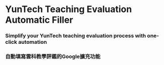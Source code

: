 <h1>YunTech Teaching Evaluation Automatic Filler</h1>
<h3>Simplify your YunTech teaching evaluation process with one-click automation</h3>
<h3>自動填寫雲科教學評鑑的Google擴充功能</h3>
